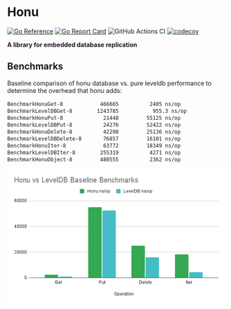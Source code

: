 # Honu

[![Go Reference](https://pkg.go.dev/badge/github.com/rotationalio/honu.svg)](https://pkg.go.dev/github.com/rotationalio/honu)
[![Go Report Card](https://goreportcard.com/badge/github.com/rotationalio/honu)](https://goreportcard.com/report/github.com/rotationalio/honu)
![GitHub Actions CI](https://github.com/rotationalio/honu/actions/workflows/build.yaml/badge.svg?branch=main)
[![codecov](https://codecov.io/gh/rotationalio/honu/branch/main/graph/badge.svg?token=7RY96Cu5dx)](https://codecov.io/gh/rotationalio/honu)

**A library for embedded database replication**

## Benchmarks

Baseline comparison of honu database vs. pure leveldb performance to determine the overhead that honu adds:

```
BenchmarkHonuGet-8         	  466665	      2405 ns/op
BenchmarkLevelDBGet-8      	 1243785	       955.3 ns/op
BenchmarkHonuPut-8         	   21448	     55125 ns/op
BenchmarkLevelDBPut-8      	   24276	     52422 ns/op
BenchmarkHonuDelete-8      	   42298	     25136 ns/op
BenchmarkLevelDBDelete-8   	   76857	     16101 ns/op
BenchmarkHonuIter-8        	   63772	     18349 ns/op
BenchmarkLevelDBIter-8     	  255319	      4271 ns/op
BenchmarkHonuObject-8      	  480555	      2362 ns/op
```

[![Baseline Benchmarks](docs/benchmark.png)](docs/benchmark.png)